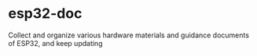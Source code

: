 # esp32-doc
Collect and organize various hardware materials and guidance documents of ESP32, and keep updating
